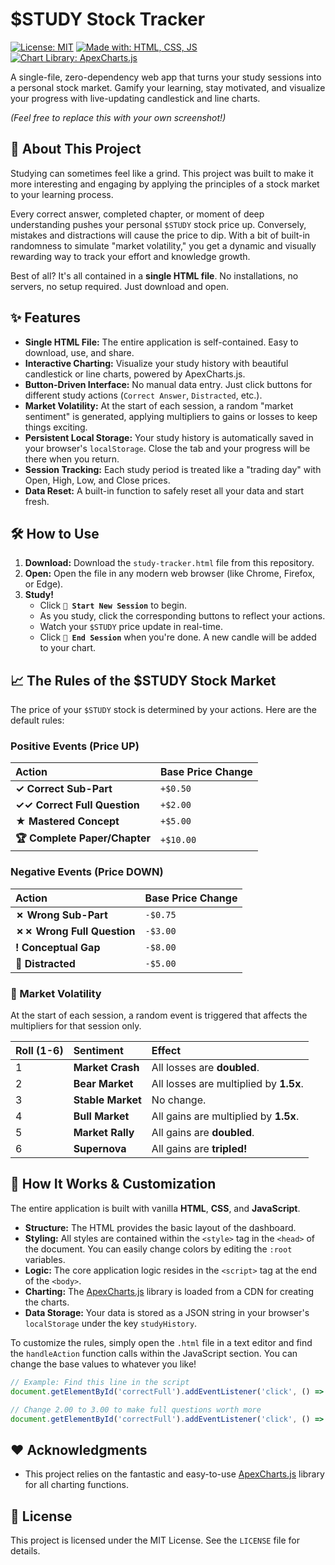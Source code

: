 # $STUDY Stock Tracker

[![License: MIT](https://img.shields.io/badge/License-MIT-yellow.svg)](https://opensource.org/licenses/MIT)
[![Made with: HTML, CSS, JS](https://img.shields.io/badge/Made%20with-HTML%2C%20CSS%2C%20JS-blue.svg)](https://developer.mozilla.org/)
[![Chart Library: ApexCharts.js](https://img.shields.io/badge/Charts-ApexCharts.js-green.svg)](https://apexcharts.com/)

A single-file, zero-dependency web app that turns your study sessions into a personal stock market. Gamify your learning, stay motivated, and visualize your progress with live-updating candlestick and line charts.


*(Feel free to replace this with your own screenshot!)*

## 🚀 About This Project

Studying can sometimes feel like a grind. This project was built to make it more interesting and engaging by applying the principles of a stock market to your learning process.

Every correct answer, completed chapter, or moment of deep understanding pushes your personal `$STUDY` stock price up. Conversely, mistakes and distractions will cause the price to dip. With a bit of built-in randomness to simulate "market volatility," you get a dynamic and visually rewarding way to track your effort and knowledge growth.

Best of all? It's all contained in a **single HTML file**. No installations, no servers, no setup required. Just download and open.

## ✨ Features

- **Single HTML File:** The entire application is self-contained. Easy to download, use, and share.
- **Interactive Charting:** Visualize your study history with beautiful candlestick or line charts, powered by ApexCharts.js.
- **Button-Driven Interface:** No manual data entry. Just click buttons for different study actions (`Correct Answer`, `Distracted`, etc.).
- **Market Volatility:** At the start of each session, a random "market sentiment" is generated, applying multipliers to gains or losses to keep things exciting.
- **Persistent Local Storage:** Your study history is automatically saved in your browser's `localStorage`. Close the tab and your progress will be there when you return.
- **Session Tracking:** Each study period is treated like a "trading day" with Open, High, Low, and Close prices.
- **Data Reset:** A built-in function to safely reset all your data and start fresh.

## 🛠️ How to Use

1.  **Download:** Download the `study-tracker.html` file from this repository.
2.  **Open:** Open the file in any modern web browser (like Chrome, Firefox, or Edge).
3.  **Study!**
    - Click **`🚀 Start New Session`** to begin.
    - As you study, click the corresponding buttons to reflect your actions.
    - Watch your `$STUDY` price update in real-time.
    - Click **`🛑 End Session`** when you're done. A new candle will be added to your chart.

## 📈 The Rules of the $STUDY Stock Market

The price of your `$STUDY` stock is determined by your actions. Here are the default rules:

### Positive Events (Price UP)

| Action | Base Price Change |
| :--- | :--- |
| **✓ Correct Sub-Part** | `+$0.50` |
| **✓✓ Correct Full Question** | `+$2.00` |
| **★ Mastered Concept** | `+$5.00` |
| **🏆 Complete Paper/Chapter**| `+$10.00` |

### Negative Events (Price DOWN)

| Action | Base Price Change |
| :--- | :--- |
| **✗ Wrong Sub-Part** | `-$0.75` |
| **✗✗ Wrong Full Question** | `-$3.00` |
| **! Conceptual Gap** | `-$8.00` |
| **📱 Distracted** | `-$5.00` |

### 🎲 Market Volatility

At the start of each session, a random event is triggered that affects the multipliers for that session only.

| Roll (1-6) | Sentiment | Effect |
| :--- | :--- | :--- |
| 1 | **Market Crash** | All losses are **doubled**. |
| 2 | **Bear Market** | All losses are multiplied by **1.5x**. |
| 3 | **Stable Market** | No change. |
| 4 | **Bull Market** | All gains are multiplied by **1.5x**. |
| 5 | **Market Rally** | All gains are **doubled**. |
| 6 | **Supernova** | All gains are **tripled!** |

## 🔧 How It Works & Customization

The entire application is built with vanilla **HTML**, **CSS**, and **JavaScript**.

- **Structure:** The HTML provides the basic layout of the dashboard.
- **Styling:** All styles are contained within the `<style>` tag in the `<head>` of the document. You can easily change colors by editing the `:root` variables.
- **Logic:** The core application logic resides in the `<script>` tag at the end of the `<body>`.
- **Charting:** The [ApexCharts.js](https://apexcharts.com/) library is loaded from a CDN for creating the charts.
- **Data Storage:** Your data is stored as a JSON string in your browser's `localStorage` under the key `studyHistory`.

To customize the rules, simply open the `.html` file in a text editor and find the `handleAction` function calls within the JavaScript section. You can change the base values to whatever you like!

```javascript
// Example: Find this line in the script
document.getElementById('correctFull').addEventListener('click', () => handleAction(2.00));

// Change 2.00 to 3.00 to make full questions worth more
document.getElementById('correctFull').addEventListener('click', () => handleAction(3.00));
```

## ❤️ Acknowledgments

- This project relies on the fantastic and easy-to-use [ApexCharts.js](https://apexcharts.com/) library for all charting functions.

## 📄 License

This project is licensed under the MIT License. See the `LICENSE` file for details.

```
